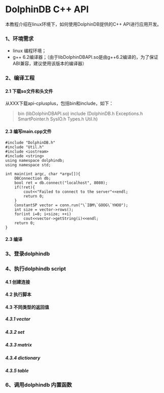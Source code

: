 # DolphinDB C++ API
本教程介绍在linux环境下，如何使用DolphinDB提供的C++ API进行应用开发。
### 1、环境需求
* linux 编程环境；  
* g++ 6.2编译器；（由于libDolphinDBAPI.so是由g++6.2编译的，为了保证ABI兼容，建议使用该版本的编译器）
 
### 2、编译工程
#### 2.1 下载so文件和头文件
从XXX下载api-cplusplus，包括bin和include，如下：
> bin (libDolphinDBAPI.so)
  include (DolphinDB.h  Exceptions.h  SmartPointer.h  SysIO.h  Types.h  Util.h)
#### 2.3 编写main.cpp文件
```
#include "DolphinDB.h"
#include "Util.h"
#include <iostream>
#include <string>
using namespace dolphindb;
using namespace std;

int main(int argc, char *argv[]){
    DBConnection db;
    bool ret = db.connect("localhost", 8080);
    if(!ret){
        cout<<"Failed to connect to the server"<<endl;
        return 0;
    }
    ConstantSP vector = conn.run("\`IBM\`GOOG\`YHOO");
    int size = vector->rows();
    for(int i=0; i<size; ++i)
        cout<<vector->getString(i)<<endl;
    return 0;
}
```
#### 2.3 编译

### 3、登录dolphindb


### 4、执行dolphindb script
#### 4.1 创建连接
#### 4.2 执行脚本
#### 4.3 不同类型的返回值
##### 4.3.1 vector
##### 4.3.2 set
##### 4.3.3 matrix
##### 4.3.4 dictionary
##### 4.3.5 table

### 6、调用dolphindb 内置函数











 
